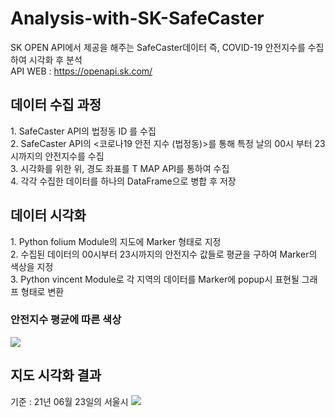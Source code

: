 # Analysis-with-SK-SafeCaster

SK OPEN API에서 제공을 해주는 SafeCaster데이터 즉, COVID-19 안전지수를 수집하여 시각화 후 분석 <br />
API WEB : https://openapi.sk.com/ 

<h2>데이터 수집 과정 </h2>
<p>
  1. SafeCaster API의 법정동 ID 를 수집<br />
  2. SafeCaster API의 <코로나19 안전 지수 (법정동)>를 통해 특정 날의 00시 부터 23시까지의 안전지수를 수집<br />
  3. 시각화를 위한 위, 경도 좌표를 T MAP API를 통하여 수집<br />
  4. 각각 수집한 데이터를 하나의 DataFrame으로 병합 후 저장
</p>
  
<h2> 데이터 시각화 </h2>
  1. Python folium Module의 지도에 Marker 형태로 지정<br />
  2. 수집된 데이터의 00시부터 23시까지의 안전지수 값들로 평균을 구하여 Marker의 색상을 지정<br />
  3. Python vincent Module로 각 지역의 데이터를 Marker에 popup시 표현될 그래프 형태로 변환<br />

<h3> 안전지수 평균에 따른 색상 </h3>
<img src='https://user-images.githubusercontent.com/68526662/123539737-0b433a00-d776-11eb-862e-8c45a77344f5.PNG'>

<h2> 지도 시각화 결과 </h2>
기준 : 21년 06월 23일의 서울시
<img src='https://user-images.githubusercontent.com/68526662/123539788-5e1cf180-d776-11eb-8cc4-34549a0225ac.PNG'>
